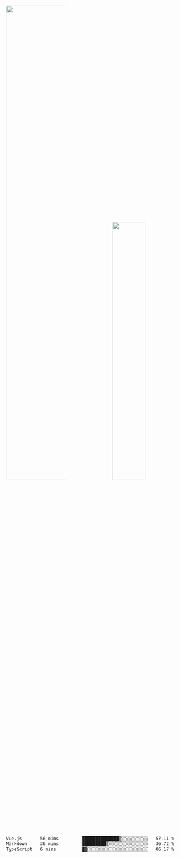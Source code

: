 <img align="" width="57.5%" src="https://github-readme-stats.vercel.app/api?username=Dream4ever&hide_title=true&hide_border=true&count_private=true&show_icons=true&include_all_commits=true&line_height=21" /><img align="" width="42.4%" src="https://github-readme-stats.vercel.app/api/top-langs/?username=Dream4ever&hide_title=true&count_private=true&show_icons=true&langs_count=6&hide_border=true&layout=compact" />

<!--START_SECTION:waka-->

```txt
Vue.js       56 mins         ██████████████▒░░░░░░░░░░   57.11 %
Markdown     36 mins         █████████▒░░░░░░░░░░░░░░░   36.72 %
TypeScript   6 mins          █▓░░░░░░░░░░░░░░░░░░░░░░░   06.17 %
```

<!--END_SECTION:waka-->
